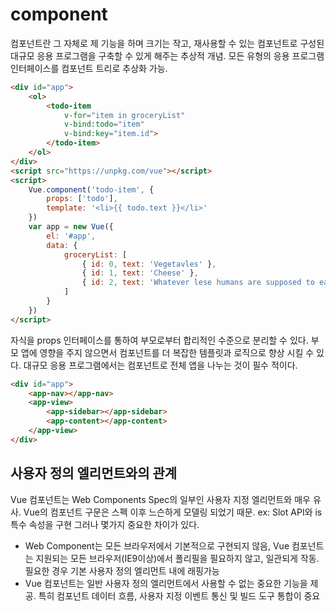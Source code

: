 component
=========
컴포넌트란 그 자체로 제 기능을 하며 크기는 작고, 재사용할 수 있는 컴포넌트로 구성된 대규모 응용 프로그램을 구축할 수 있게 해주는 추상적 개념.
모든 유형의 응용 프로그램 인터페이스를 컴포넌트 트리로 추상화 가능.
```html
<div id="app">
    <ol>
        <todo-item
            v-for="item in groceryList"
            v-bind:todo="item"
            v-bind:key="item.id">
        </todo-item>
    </ol>
</div>
<script src="https://unpkg.com/vue"></script>
<script>
    Vue.component('todo-item', {
        props: ['todo'],
        template: '<li>{{ todo.text }}</li>'
    })
    var app = new Vue({
        el: '#app',
        data: {
            groceryList: [
                { id: 0, text: 'Vegetavles' },
                { id: 1, text: 'Cheese' },
                { id: 2, text: 'Whatever lese humans are supposed to eat' }
            ]
        }
    })
</script>
```
자식을 props 인터페이스를 통하여 부모로부터 합리적인 수준으로 분리할 수 있다.
부모 앱에 영향을 주지 않으면서 <todo-item> 컴포넌트를 더 복잡한 템플릿과 로직으로 향상 시킬 수 있다.
대규모 응용 프로그램에서는 컴포넌트로 전체 앱을 나누는 것이 필수 적이다.
```html
<div id="app">
    <app-nav></app-nav>
    <app-view>
        <app-sidebar></app-sidebar>
        <app-content></app-content>
    </app-view>
</div>
```
## 사용자 정의 엘리먼트와의 관계
Vue 컴포넌트는 Web Components Spec의 일부인 사용자 지정 엘리먼트와 매우 유사.
Vue의 컴포넌트 구문은 스펙 이후 느슨하게 모델링 되었기 때문.
ex: Slot API와 is 특수 속성을 구현
그러나 몇가지 중요한 차이가 있다.
* Web Component는 모든 브라우저에서 기본적으로 구현되지 않음, Vue 컴포넌트는 지원되는 모든 브라우저(IE9이상)에서 폴리필을 필요하지 않고, 일관되게 작동.필요한 경우 기본 사용자 정의 엘리먼트 내에 래핑가능
* Vue 컴포넌트는 일반 사용자 정의 엘리먼트에서 사용할 수 없는 중요한 기능을 제공.
특히 컴포넌트 데이터 흐름, 사용자 지정 이벤트 통신 및 빌드 도구 통합이 중요